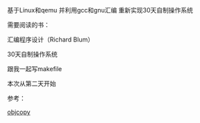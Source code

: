 基于Linux和qemu 并利用gcc和gnu汇编 重新实现30天自制操作系统

需要阅读的书：

汇编程序设计（Richard Blum）

30天自制操作系统

跟我一起写makefile

本次从第二天开始

参考：

[objcopy](http://linux.51yip.com/search/objcopy)


